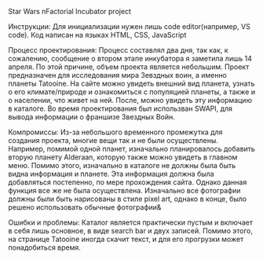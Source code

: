 Star Wars nFactorial Incubator project

Инструкции:
Для инициализации нужен лишь code editor(например, VS code). Код написан на языках HTML, CSS, JavaScript

Процесс проектирования:
Процесс составлял два дня, так как, к сожалению, сообщение о втором этапе инкубатора я заметила лишь 14 апреля. По этой причине, объем проекта является небольшим.
Проект предназначен для исследования мира Зевздных воин, а именно планеты Tatooine. На сайте можно увидеть внешний вид планета, узнать о его климате/природе и ознакомиться с популяцией планеты, а также и о населении, что живет на ней. После, можно увидеть эту информацию в каталоге. Во время проектирования был использван SWAPI, для вывода информации о франшизе Звездных Войн.

Компромиссы:
Из-за небольшого временного промежутка для создания проекта, многие вещи так и не были осуществлены. Например, помимой одной планет, изначально планировалось добавить вторую планету Alderaan, которую также можно увидеть в главном меню. Помимо этого, изначально в каталоге не должны была быть видна информация и планете. Эта информация должна была добавляться постепенно, по мере прохождения сайта. Однако данная функция все же не была осуществлена. Изначально все фотографии должны были быть нарисованы в стиле pixel art, однако в конце, было решено использовать обычные фотографии&

Ошибки и проблемы:
Каталог является практически пустым и включает в себя лишь основное, в виде search bar и двух записей. Помимо этого, на странице Tatooine иногда скачит текст, и для его прогрузки может понадобиться время.
